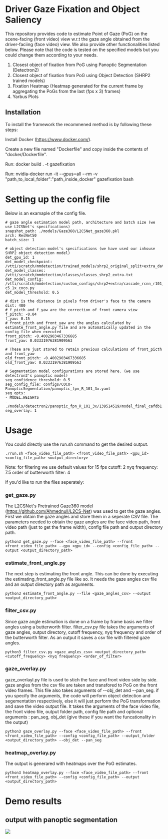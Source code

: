 # Driver Gaze Fixation and Object Saliency
This repository provides code to estimate Point of Gaze (PoG) on the scene-facing (front video) view w.r.t the gaze angle obtained from the driver-faciing (face video) view. We also provide other functionalities listed below. Please note that the code is tested on the specified models but you could change them according to your needs.

1. Closest object of fixation from PoG using Panoptic Segmentation (Detectron2)
2. Closest object of fixation from PoG using Object Detection (SHRP2 trained models)
3. Fixation Heatmap (Heatmap generated for the current frame by aggregating the PoGs from the last (fps x 3) frames)
4. Yarbus Plots

## Installation
To install the framework the recommened method is by following these steps:

Install Docker (https://www.docker.com/).

Create a new file named "Dockerfile" and copy inside the contents of "docker/Dockerfile".

Run: docker build . -t gazefixation

Run: nvidia-docker run -it --gpus=all --rm -v "path_to_local_folder":"path_inside_docker" gazefixation bash

# Setting up the config file
Below is an examaple of the config file.
``` 
# gaze angle estimation model path, architecture and batch size (we use L2CSNet's specifications)
snapshot_path: ./models/Gaze360/L2CSNet_gaze360.pkl
arch: ResNet50
batch_size: 1

# object detection model's specifications (we have used our inhouse SHRP2 object detection model)
det_gpu_id: 1
det_model_checkpoint: /vtti/scratch/mmdetection/trained_models/shrp2_original_split+extra_data_outside_objects/epoch_10.pth
det_model_classes: /vtti/scratch/mmdetection/classes/classes_shrp2_extra.txt
det_model_config: /vtti/scratch/mmdetection/custom_configs/shrp2+extra/cascade_rcnn_r101_fpn_dconv_c3-c5_1x_coco.py
det_model_threshold: 0.5

# dist is the distance in pixels from driver's face to the camera
dist: 480
# f_picth and f_yaw are the correction of front camera view 
f_pitch: -0.04
f_yaw: 0.15
# front_picth and front_yaw are the angles calculated by estimate_front_angle.py file and are automatically updated in the config file when executed
front_pitch: -0.4002903467336685
front_yaw: 0.03331976381909563

# These are just stored to retain previous calculations of front_picth and front_yaw
old_front_pitch: -0.4002903467336685
old_front_yaw: 0.03331976381909563

# Segmentation model configurations are stored here. (we use detectron2's panoptic model)
seg_confidence_threshold: 0.5
seg_config_file: configs/COCO-PanopticSegmentation/panoptic_fpn_R_101_3x.yaml
seg_opts:
- MODEL.WEIGHTS
- ./models/detectron2/panoptic_fpn_R_101_3x/139514519/model_final_cafdb1.pkl
seg_overlay: 1
```
# Usage

You could directly use the run.sh command to get the desired output.
```
./run.sh <face_video_file_path> <front_video_file_path> <gpu_id> <config_file_path> <output_directory>
```
Note: for filtering we use default values for 15 fps
cutoff: 2
nyq frequency: 7.5
order of butterworth filter: 4

If you'd like to run the files seperately:

### get_gaze.py
The L2CSNet's Pretrained Gaze360 model (https://github.com/Ahmednull/L2CS-Net) was used to get the gaze angles. First we obtain the gaze angles and store them in a seperate CSV file. The parameters needed to obtain the gaze angles are the face video path, front video path (just to get the frame width), config file path and output directory path.

```
python3 get_gaze.py --face <face_video_file_path> --front <front_video_file_path> --gpu <gpu_id> --config <config_file_path> --output <output_directory_path>
```
### estimate_front_angle.py
The next step is estimating the front angle. This can be done by executing the estimating_front_angle.py file like so. It needs the gaze angles csv file and an output directory path as arguments.

```
python3 estimate_front_angle.py --file <gaze_angles_csv> --output <output_directory_path>
```

### filter_csv.py
Since gaze angle estimation is done on a frame by frame basis we filter angles using a butterworth filter. filter_csv.py file takes the arguments of gaze angles, output directory, cutoff frequency, nyq frequency and order of the butterworth filter. As an output it saves a csv file with filtered gaze angles.

```
python3 filter_csv.py <gaze_angles_csv> <output_directory_path> <cutoff_frequency> <nyq frequency> <order_of_filter>

```

### gaze_overlay.py
gaze_overlayl.py file is used to stich the face and front video side by side. gaze angles from the csv file are taken and transfored to PoG on the front video frames. This file also takes arguments of --obj_det and --pan_seg. if you specify the arguments, the code will perform object detection and segementation respectively, else it will just perform the PoG transformation and save the video output file. It takes the arguments of the face video file, the front video file, output folder path, config file path and optional arguments : pan_seg, obj_det (give these if you want the funcationality in the output)

```
python3 gaze_overlay.py --face <face_video_file_path> --front <front_video_file_path> --config <config_file_path> --output_folder <output_directory_path> --obj_det --pan_seg

```
### heatmap_overlay.py
The output is generared with heatmaps over the PoG estimates.

```
python3 heatmap_overlay.py --face <face_video_file_path> --front <front_video_file_path> --config <config_file_path> --output <output_directory_path>
```


# Demo results
## output with panoptic segmentation
![](https://github.com/VTTI/gaze-fixation-and-object-saliency/edit/master/gaze_fixation_example.gif)
